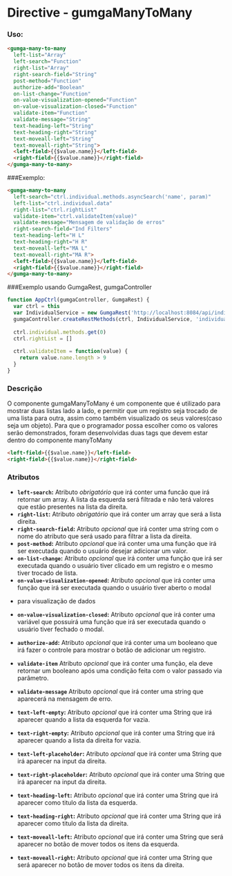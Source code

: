# Directive - gumgaManyToMany

### Uso:
```html
<gumga-many-to-many
  left-list="Array"
  left-search="Function"
  right-list="Array"
  right-search-field="String"
  post-method="Function"
  authorize-add="Boolean"
  on-list-change="Function"
  on-value-visualization-opened="Function"
  on-value-visualization-closed="Function"  
  validate-item="Function"
  validate-message="String"
  text-heading-left="String"
  text-heading-right="String"
  text-moveall-left="String"
  text-moveall-right="String">
  <left-field>{{$value.name}}</left-field>
  <right-field>{{$value.name}}</right-field>
</gumga-many-to-many>
```

###Exemplo:
```html
<gumga-many-to-many
  left-search="ctrl.individual.methods.asyncSearch('name', param)"
  left-list="ctrl.individual.data"
  right-list="ctrl.rightList"
  validate-item="ctrl.validateItem(value)"
  validate-message="Mensagem de validação de erros"
  right-search-field="Ind Filters"
  text-heading-left="H L"
  text-heading-right="H R"
  text-moveall-left="MA L"
  text-moveall-right="MA R">
  <left-field>{{$value.name}}</left-field>
  <right-field>{{$value.name}}</right-field>
</gumga-many-to-many>
```

###Exemplo usando GumgaRest, gumgaController
```javascript
function AppCtrl(gumgaController, GumgaRest) {
  var ctrl = this
  var IndividualService = new GumgaRest('http://localhost:8084/api/individual');
  gumgaController.createRestMethods(ctrl, IndividualService, 'individual');
  
  ctrl.individual.methods.get(0)
  ctrl.rightList = []
  
  ctrl.validateItem = function(value) {
    return value.name.length > 9
  }  
}
```

### Descrição
O componente gumgaManyToMany é um componente que é utilizado para mostrar duas listas lado a lado, e permitir que um registro seja trocado de uma lista para outra,
assim como também visualizado os seus valores(caso seja um objeto).
Para que o programador possa escolher como os valores serão demonstrados, foram desenvolvidas duas tags que devem estar dentro do componente manyToMany
```html
<left-field>{{$value.name}}</left-field>
<right-field>{{$value.name}}</right-field>
```

### Atributos

- **`left-search`:** Atributo *obrigatório* que irá conter uma funcão que irá retornar um array. A lista da esquerda será filtrada e não terá valores que estão presentes na lista da direita.
- **`right-list`:** Atributo *obrigatório* que irá conter um array que será a lista direita.
- **`right-search-field`:** Atributo *opcional* que irá conter uma string com o nome do atributo que será usado para filtrar a lista da direita.
- **`post-method`:**  Atributo *opcional* que irá conter uma  uma função que irá ser executada quando o usuário desejar adicionar um valor.
- **`on-list-change`:** Atributo *opcional* que irá conter uma função que irá ser executada quando o usuário tiver clicado em um registro e o mesmo tiver trocado de lista.
- **`on-value-visualization-opened`:** Atributo *opcional* que irá conter uma função que irá ser executada quando o usuário tiver aberto o modal
* para visualização de dados
- **`on-value-visualization-closed`:** Atributo *opcional* que irá conter uma variável que possuirá uma função que irá ser executada quando o usuário tiver fechado o modal.
- **`authorize-add`:** Atributo *opcional* que irá conter uma um booleano que irá fazer o controle para mostrar o botão de adicionar um registro.

- **`validate-item`** Atributo *opcional* que irá conter uma função, ela deve retornar um booleano após uma condição feita com o valor passado via parâmetro.
- **`validate-message`** Atributo *opcional* que irá conter uma string que aparecerá na mensagem de erro.

- **`text-left-empty`:** Atributo *opcional* que irá conter uma String que irá aparecer quando a lista da esquerda for vazia.
- **`text-right-empty`:** Atributo *opcional* que irá conter uma String que irá aparecer quando a lista da direita for vazia.
- **`text-left-placeholder`:** Atributo *opcional* que irá conter uma String que irá aparecer na input da direita.
- **`text-right-placeholder`:** Atributo *opcional* que irá conter uma String que irá aparecer na input da direita.
- **`text-heading-left`:** Atributo *opcional* que irá conter uma String que irá aparecer como titulo da lista da esquerda.
- **`text-heading-right`:** Atributo *opcional* que irá conter uma String que irá aparecer como titulo da lista da direita.
- **`text-moveall-left`:** Atributo *opcional* que irá conter uma String que será aparecer no botão de mover todos os itens da esquerda.
- **`text-moveall-right`:** Atributo *opcional* que irá conter uma String que será aparecer no botão de mover todos os itens da direita.
